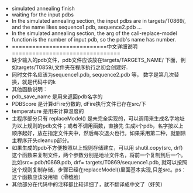 - simulated annealing finish
- waiting for the input pdbs 
- In the simulated annealing section, the input pdbs are in targets/T0869/, and the name likes sequence1.pdb, sequence2.pdb ...
- In the simulated annealing section, the arg of the call-replace-model function is the number of input pdb, so the pdb's name has number.
- ============================中文详细说明================================
- 缺少输入的pdb文件，pdb文件应该放在targets/TARGETS_NAME/ 下面，例如targets/T0859/,文件夹在程序执行之初会创建好.
- 同时文件名应该为sequence1.pdb, sequence2.pdb 等， 数字是第几次替换，就是代码中的k
- 其他函数说明： 
- pdb_save_name 是用来返回pdb名字的
- PDBScore 是计算dFire分数的, dFire执行文件已存在src/下
- temperature 是用来计算温度的
- 主程序部分只有 replaceModel() 是未完全实现的，可以调用来生成名字地址为以上规则的pdb文件；或者不调用函数，直接先
生成k个pdb，名字按以上顺序起好，放在指定文件夹中，然后每次退火也行。如果采用第二种，就删除主程序开头cleanup部分。
- 如果生成的pdb不方便按照以上规则存储建立，可以用 shutil.copy(src, drf) 这个函数来复制文件，两个参数分别是地址文件名，将前一个复制到后一个。比如src= pdb/t0869.pdb, drf= targets/T0869/sequence1.pdb, 就可以按照这个规则复制存储，步骤已经在replaceModel()里面基本实现,只差src。ps：这个函数应该没用错（滑稽脸）
- 其他部分在代码中的注释都比较详细了，就不翻译成中文了（奸笑）